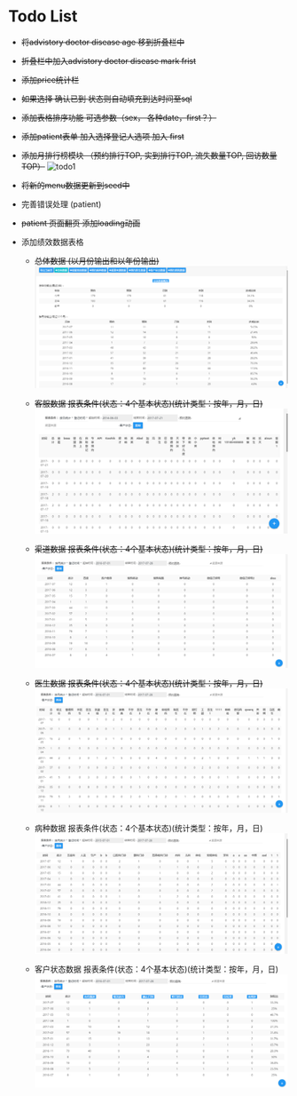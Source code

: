 # Todo List


- ~~将advistory doctor disease age 移到折叠栏中~~

- ~~折叠栏中加入advistory doctor disease mark frist~~

- ~~添加price统计栏~~

- ~~如果选择 确认已到 状态则自动填充到达时间至sql~~

- ~~添加表格排序功能 可选参数（sex， 各种date，first？）~~

- ~~添加patient表单 加入选择登记人选项 加入 first~~

- ~~添加月排行榜模块 （预约排行TOP, 实到排行TOP, 流失数量TOP, 回访数量TOP）~~
![todo1](./todo1.png-del)

- ~~将新的menu数据更新到seed中~~

- 完善错误处理 (patient)

- ~~patient 页面翻页 添加loading动画~~

+ 添加绩效数据表格 
  - ~~总体数据 (以月份输出和以年份输出)~~
   ![todo3](./todo3.png)

  - ~~客服数据 报表条件(状态：4个基本状态)(统计类型：按年，月，日)~~
   ![todo4](./todo4.png)

   - ~~渠道数据 报表条件(状态：4个基本状态)(统计类型：按年，月，日)~~
   ![todo4](./todo6.png)

   - ~~医生数据 报表条件(状态：4个基本状态)(统计类型：按年，月，日)~~
   ![todo4](./todo7.png)

   - 病种数据 报表条件(状态：4个基本状态)(统计类型：按年，月，日)
   ![todo4](./todo5.png)

   - 客户状态数据 报表条件(状态：4个基本状态)(统计类型：按年，月，日)
   ![todo4](./todo8.png)